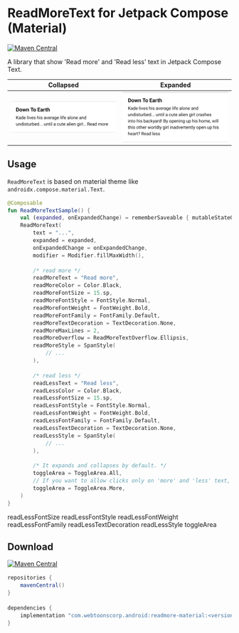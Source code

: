 # ReadMoreText for Jetpack Compose (Material)

[![Maven Central](https://img.shields.io/maven-central/v/com.webtoonscorp.android/readmore-material)](https://search.maven.org/artifact/com.webtoonscorp.android/readmore-material)

A library that show 'Read more' and 'Read less' text in Jetpack Compose Text.

| Collapsed                               | Expanded                              |
| --------------------------------------- | ------------------------------------- |
| <img width="300" src="collapsed.png" /> | <img width="300" src="expanded.png" /> |

## Usage

`ReadMoreText` is based on material theme like `androidx.compose.material.Text`.

```kotlin
@Composable
fun ReadMoreTextSample() {
    val (expanded, onExpandedChange) = rememberSaveable { mutableStateOf(false) }
    ReadMoreText(
        text = "...",
        expanded = expanded,
        onExpandedChange = onExpandedChange,
        modifier = Modifier.fillMaxWidth(),

        /* read more */
        readMoreText = "Read more",
        readMoreColor = Color.Black,
        readMoreFontSize = 15.sp,
        readMoreFontStyle = FontStyle.Normal,
        readMoreFontWeight = FontWeight.Bold,
        readMoreFontFamily = FontFamily.Default,
        readMoreTextDecoration = TextDecoration.None,
        readMoreMaxLines = 2,
        readMoreOverflow = ReadMoreTextOverflow.Ellipsis,
        readMoreStyle = SpanStyle(
            // ...
        ),

        /* read less */
        readLessText = "Read less",
        readLessColor = Color.Black,
        readLessFontSize = 15.sp,
        readLessFontStyle = FontStyle.Normal,
        readLessFontWeight = FontWeight.Bold,
        readLessFontFamily = FontFamily.Default,
        readLessTextDecoration = TextDecoration.None,
        readLessStyle = SpanStyle(
            // ...
        ),

        /* It expands and collapses by default. */
        toggleArea = ToggleArea.All,
        // If you want to allow clicks only on 'more' and 'less' text, use this.
        toggleArea = ToggleArea.More,
    )
}
```
readLessFontSize
readLessFontStyle
readLessFontWeight
readLessFontFamily
readLessTextDecoration
readLessStyle
toggleArea

## Download

[![Maven Central](https://img.shields.io/maven-central/v/com.webtoonscorp.android/readmore-material)](https://search.maven.org/artifact/com.webtoonscorp.android/readmore-material)

```groovy
repositories {
    mavenCentral()
}

dependencies {
    implementation "com.webtoonscorp.android:readmore-material:<version>"
}
```
